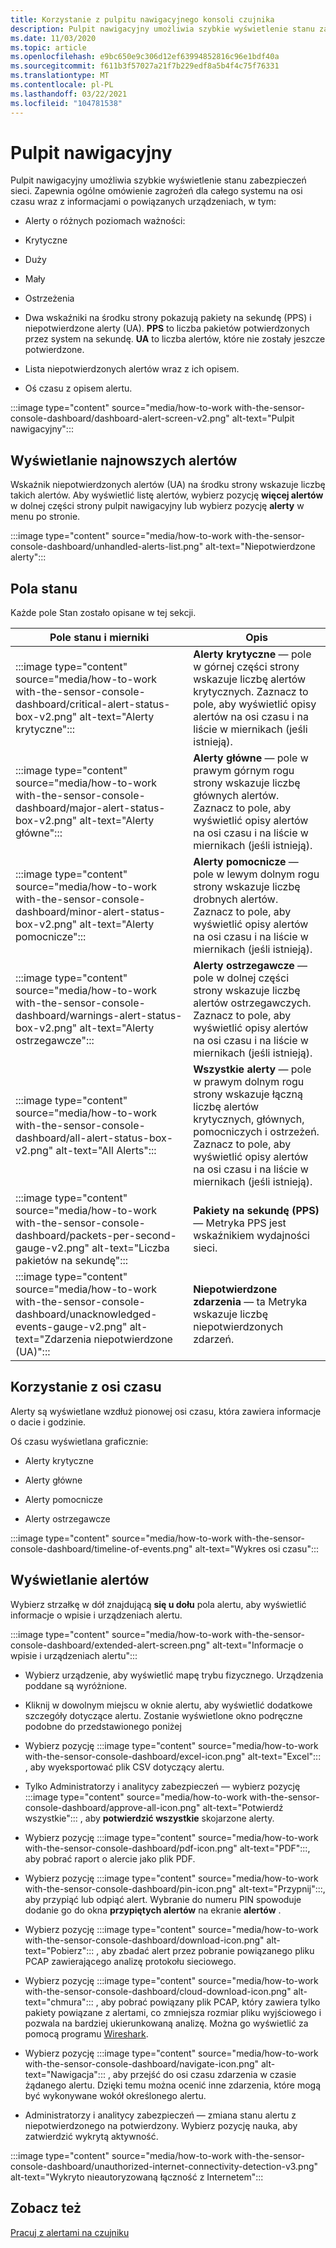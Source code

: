 ```yaml
---
title: Korzystanie z pulpitu nawigacyjnego konsoli czujnika
description: Pulpit nawigacyjny umożliwia szybkie wyświetlenie stanu zabezpieczeń sieci. Zapewnia ogólne omówienie zagrożeń dla całego systemu na osi czasu wraz z informacjami o powiązanych urządzeniach.
ms.date: 11/03/2020
ms.topic: article
ms.openlocfilehash: e9bc650e9c306d12ef63994852816c96e1bdf40a
ms.sourcegitcommit: f611b3f57027a21f7b229edf8a5b4f4c75f76331
ms.translationtype: MT
ms.contentlocale: pl-PL
ms.lasthandoff: 03/22/2021
ms.locfileid: "104781538"
---
```

# <a name="the-dashboard"></a>Pulpit nawigacyjny

Pulpit nawigacyjny umożliwia szybkie wyświetlenie stanu zabezpieczeń sieci. Zapewnia ogólne omówienie zagrożeń dla całego systemu na osi czasu wraz z informacjami o powiązanych urządzeniach, w tym:

- Alerty o różnych poziomach ważności:

- Krytyczne

- Duży

- Mały

- Ostrzeżenia

- Dwa wskaźniki na środku strony pokazują pakiety na sekundę (PPS) i niepotwierdzone alerty (UA). **PPS** to liczba pakietów potwierdzonych przez system na sekundę. **UA** to liczba alertów, które nie zostały jeszcze potwierdzone.

- Lista niepotwierdzonych alertów wraz z ich opisem.

- Oś czasu z opisem alertu.

:::image type="content" source="media/how-to-work with-the-sensor-console-dashboard/dashboard-alert-screen-v2.png" alt-text="Pulpit nawigacyjny":::

## <a name="viewing-the-latest-alerts"></a>Wyświetlanie najnowszych alertów

Wskaźnik niepotwierdzonych alertów (UA) na środku strony wskazuje liczbę takich alertów. Aby wyświetlić listę alertów, wybierz pozycję **więcej alertów** w dolnej części strony pulpit nawigacyjny lub wybierz pozycję **alerty** w menu po stronie.

:::image type="content" source="media/how-to-work with-the-sensor-console-dashboard/unhandled-alerts-list.png" alt-text="Niepotwierdzone alerty":::

## <a name="status-boxes"></a>Pola stanu

Każde pole Stan zostało opisane w tej sekcji.

| Pole stanu i mierniki | Opis |
| -------------- | -------------- |
| :::image type="content" source="media/how-to-work with-the-sensor-console-dashboard/critical-alert-status-box-v2.png" alt-text="Alerty krytyczne"::: | **Alerty krytyczne** — pole w górnej części strony wskazuje liczbę alertów krytycznych. Zaznacz to pole, aby wyświetlić opisy alertów na osi czasu i na liście w miernikach (jeśli istnieją).                              |
| :::image type="content" source="media/how-to-work with-the-sensor-console-dashboard/major-alert-status-box-v2.png" alt-text="Alerty główne"::: | **Alerty główne** — pole w prawym górnym rogu strony wskazuje liczbę głównych alertów. Zaznacz to pole, aby wyświetlić opisy alertów na osi czasu i na liście w miernikach (jeśli istnieją).                                     |
| :::image type="content" source="media/how-to-work with-the-sensor-console-dashboard/minor-alert-status-box-v2.png" alt-text="Alerty pomocnicze"::: | **Alerty pomocnicze** — pole w lewym dolnym rogu strony wskazuje liczbę drobnych alertów. Zaznacz to pole, aby wyświetlić opisy alertów na osi czasu i na liście w miernikach (jeśli istnieją).                                   |
| :::image type="content" source="media/how-to-work with-the-sensor-console-dashboard/warnings-alert-status-box-v2.png" alt-text="Alerty ostrzegawcze"::: | **Alerty ostrzegawcze** — pole w dolnej części strony wskazuje liczbę alertów ostrzegawczych. Zaznacz to pole, aby wyświetlić opisy alertów na osi czasu i na liście w miernikach (jeśli istnieją).                             |
| :::image type="content" source="media/how-to-work with-the-sensor-console-dashboard/all-alert-status-box-v2.png" alt-text="All Alerts"::: | **Wszystkie alerty** — pole w prawym dolnym rogu strony wskazuje łączną liczbę alertów krytycznych, głównych, pomocniczych i ostrzeżeń. Zaznacz to pole, aby wyświetlić opisy alertów na osi czasu i na liście w miernikach (jeśli istnieją). |
| :::image type="content" source="media/how-to-work with-the-sensor-console-dashboard/packets-per-second-gauge-v2.png" alt-text="Liczba pakietów na sekundę"::: | **Pakiety na sekundę (PPS)** — Metryka PPS jest wskaźnikiem wydajności sieci. |
| :::image type="content" source="media/how-to-work with-the-sensor-console-dashboard/unacknowledged-events-gauge-v2.png" alt-text="Zdarzenia niepotwierdzone (UA)"::: | **Niepotwierdzone zdarzenia** — ta Metryka wskazuje liczbę niepotwierdzonych zdarzeń.

## <a name="using-the-timeline"></a>Korzystanie z osi czasu

Alerty są wyświetlane wzdłuż pionowej osi czasu, która zawiera informacje o dacie i godzinie.

Oś czasu wyświetlana graficznie:

- Alerty krytyczne

- Alerty główne

- Alerty pomocnicze

- Alerty ostrzegawcze

:::image type="content" source="media/how-to-work with-the-sensor-console-dashboard/timeline-of-events.png" alt-text="Wykres osi czasu":::

## <a name="viewing-alerts"></a>Wyświetlanie alertów

Wybierz strzałkę w dół znajdującą **się u dołu** pola alertu, aby wyświetlić informacje o wpisie i urządzeniach alertu.

:::image type="content" source="media/how-to-work with-the-sensor-console-dashboard/extended-alert-screen.png" alt-text="Informacje o wpisie i urządzeniach alertu":::

- Wybierz urządzenie, aby wyświetlić mapę trybu fizycznego. Urządzenia poddane są wyróżnione.

- Kliknij w dowolnym miejscu w oknie alertu, aby wyświetlić dodatkowe szczegóły dotyczące alertu. Zostanie wyświetlone okno podręczne podobne do przedstawionego poniżej

- Wybierz pozycję :::image type="content" source="media/how-to-work with-the-sensor-console-dashboard/excel-icon.png" alt-text="Excel"::: , aby wyeksportować plik CSV dotyczący alertu.

- Tylko Administratorzy i analitycy zabezpieczeń — wybierz pozycję :::image type="content" source="media/how-to-work with-the-sensor-console-dashboard/approve-all-icon.png" alt-text="Potwierdź wszystkie"::: , aby **potwierdzić wszystkie** skojarzone alerty.

- Wybierz pozycję :::image type="content" source="media/how-to-work with-the-sensor-console-dashboard/pdf-icon.png" alt-text="PDF":::, aby pobrać raport o alercie jako plik PDF.

- Wybierz pozycję :::image type="content" source="media/how-to-work with-the-sensor-console-dashboard/pin-icon.png" alt-text="Przypnij":::, aby przypiąć lub odpiąć alert. Wybranie do numeru PIN spowoduje dodanie go do okna **przypiętych alertów** na ekranie **alertów** .

- Wybierz pozycję :::image type="content" source="media/how-to-work with-the-sensor-console-dashboard/download-icon.png" alt-text="Pobierz"::: , aby zbadać alert przez pobranie powiązanego pliku PCAP zawierającego analizę protokołu sieciowego.

- Wybierz pozycję :::image type="content" source="media/how-to-work with-the-sensor-console-dashboard/cloud-download-icon.png" alt-text="chmura"::: , aby pobrać powiązany plik PCAP, który zawiera tylko pakiety powiązane z alertami, co zmniejsza rozmiar pliku wyjściowego i pozwala na bardziej ukierunkowaną analizę. Można go wyświetlić za pomocą programu [Wireshark](https://www.wireshark.org/).

- Wybierz pozycję :::image type="content" source="media/how-to-work with-the-sensor-console-dashboard/navigate-icon.png" alt-text="Nawigacja"::: , aby przejść do osi czasu zdarzenia w czasie żądanego alertu. Dzięki temu można ocenić inne zdarzenia, które mogą być wykonywane wokół określonego alertu.

- Administratorzy i analitycy zabezpieczeń — zmiana stanu alertu z niepotwierdzonego na potwierdzony. Wybierz pozycję nauka, aby zatwierdzić wykrytą aktywność.

:::image type="content" source="media/how-to-work with-the-sensor-console-dashboard/unauthorized-internet-connectivity-detection-v3.png" alt-text="Wykryto nieautoryzowaną łączność z Internetem":::

## <a name="see-also"></a>Zobacz też

[Pracuj z alertami na czujniku](how-to-work-with-alerts-on-your-sensor.md)
